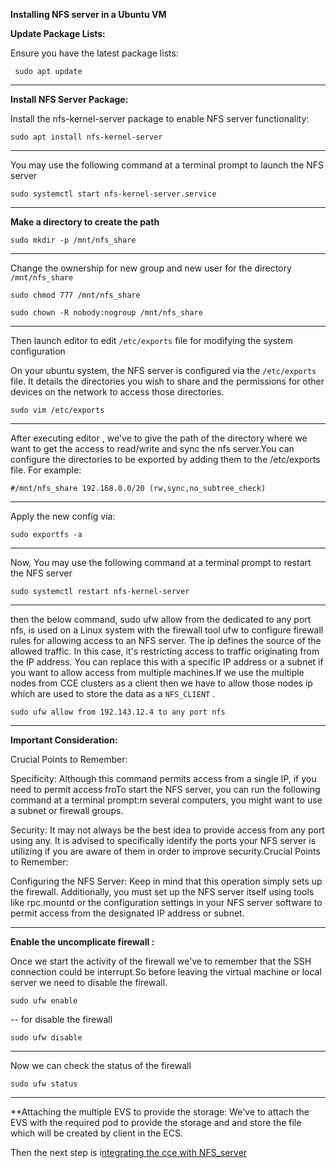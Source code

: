 **Installing NFS server in a Ubuntu VM**

**Update Package Lists:**

Ensure you have the latest package lists:

```
 sudo apt update
```

---

**Install NFS Server Package:**

Install the nfs-kernel-server package to enable NFS server functionality:

```
sudo apt install nfs-kernel-server
```

---

You may use the following command at a terminal prompt to launch the NFS server

```
sudo systemctl start nfs-kernel-server.service
```

---

**Make a directory to create the path**

```
sudo mkdir -p /mnt/nfs_share
```

---

Change the ownership for new group and new user for the directory `/mnt/nfs_share`

```
sudo chmod 777 /mnt/nfs_share
```

```
sudo chown -R nobody:nogroup /mnt/nfs_share
```

---

Then launch editor to  edit `/etc/exports` file for modifying the system configuration

On your ubuntu system, the NFS server is configured via the `/etc/exports` file. It details the directories you wish to share and the permissions for other devices on the network to access those directories.

```
sudo vim /etc/exports
```

---

After executing editor , we've to give the path of the directory where we want to get the access to read/write and sync the nfs server.You can configure the directories to be exported by adding them to the /etc/exports file. For example:

```
#/mnt/nfs_share 192.168.0.0/20 (rw,sync,no_subtree_check)   
```

---

 Apply the new config via:

```
sudo exportfs -a
```

---

Now, You may use the following command at a terminal prompt to restart the NFS server

```
sudo systemctl restart nfs-kernel-server
```

---

then the below command, sudo ufw allow from the dedicated to any port nfs, is used on a Linux system with the firewall tool ufw to configure firewall rules for allowing access to an NFS server. The ip defines the source of the allowed traffic. In this case, it's restricting access to traffic originating from the IP address. You can replace this with a specific IP address or a subnet if you want to allow access from multiple machines.If we use the multiple nodes from CCE clusters as a client then we have to allow those nodes ip which are used to store the data as a `NFS_CLIENT` .

```
sudo ufw allow from 192.143.12.4 to any port nfs
```

---

**Important Consideration:**

Crucial Points to Remember:

Specificity: Although this command permits access from a single IP, if you need to permit access froTo start the NFS server, you can run the following command at a terminal prompt:m several computers, you might want to use a subnet or firewall groups.

Security: It may not always be the best idea to provide access from any port using any. It is advised to specifically identify the ports your NFS server is utilizing if you are aware of them in order to improve security.Crucial Points to Remember:

Configuring the NFS Server: Keep in mind that this operation simply sets up the firewall. Additionally, you must set up the NFS server itself using tools like rpc.mountd or the configuration settings in your NFS server software to permit access from the designated IP address or subnet.

---

**Enable the uncomplicate firewall :**

Once we start the activity of the firewall we've to remember that the SSH connection could be interrupt.So before leaving the virtual machine or local server we need to disable the firewall.

```
sudo ufw enable 
```

--
for disable the firewall

```
sudo ufw disable 
```

---

Now we can check the status of the firewall

```
sudo ufw status 
```
---

**Attaching the multiple EVS to provide the storage:
We've to attach the EVS with the required pod to provide the storage and and store the file which will be created by client in the ECS.


Then the next step is i[ntegrating the cce with NFS_server](https://github.com/ahbadhon097/-NFS-Server-Provider-Huawei-Cloud/blob/main/Integrating_NFS_with_CCE.md)
